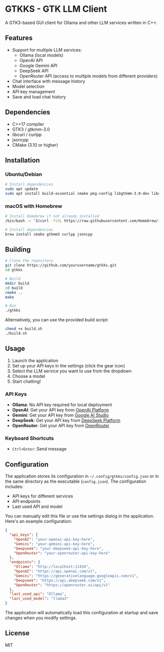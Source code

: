 # GTKKS - GTK LLM Client

A GTK3-based GUI client for Ollama and other LLM services written in C++.

## Features

- Support for multiple LLM services:
  - Ollama (local models)
  - OpenAI API
  - Google Gemini API
  - DeepSeek API
  - OpenRouter API (access to multiple models from different providers)
- Chat interface with message history
- Model selection
- API key management
- Save and load chat history

## Dependencies

- C++17 compiler
- GTK3 / gtkmm-3.0
- libcurl / curlpp
- jsoncpp
- CMake (3.10 or higher)

## Installation

### Ubuntu/Debian

```bash
# Install dependencies
sudo apt update
sudo apt install build-essential cmake pkg-config libgtkmm-3.0-dev libcurlpp-dev libjsoncpp-dev
```

### macOS with Homebrew

```bash
# Install Homebrew if not already installed
/bin/bash -c "$(curl -fsSL https://raw.githubusercontent.com/Homebrew/install/HEAD/install.sh)"

# Install dependencies
brew install cmake gtkmm3 curlpp jsoncpp
```

## Building

```bash
# Clone the repository
git clone https://github.com/yourusername/gtkks.git
cd gtkks

# Build
mkdir build
cd build
cmake ..
make

# Run
./gtkks
```

Alternatively, you can use the provided build script:

```bash
chmod +x build.sh
./build.sh
```

## Usage

1. Launch the application
2. Set up your API keys in the settings (click the gear icon)
3. Select the LLM service you want to use from the dropdown
4. Choose a model
5. Start chatting!

### API Keys

- **Ollama**: No API key required for local deployment
- **OpenAI**: Get your API key from [OpenAI Platform](https://platform.openai.com/api-keys)
- **Gemini**: Get your API key from [Google AI Studio](https://makersuite.google.com/app/apikey)
- **DeepSeek**: Get your API key from [DeepSeek Platform](https://platform.deepseek.com/)
- **OpenRouter**: Get your API key from [OpenRouter](https://openrouter.ai/keys)

### Keyboard Shortcuts

- `Ctrl+Enter`: Send message

## Configuration

The application stores its configuration in `~/.config/gtkks/config.json` or in the same directory as the executable (`config.json`). The configuration includes:

- API keys for different services
- API endpoints
- Last used API and model

You can manually edit this file or use the settings dialog in the application. Here's an example configuration:

```json
{
  "api_keys": {
    "OpenAI": "your-openai-api-key-here",
    "Gemini": "your-gemini-api-key-here",
    "Deepseek": "your-deepseek-api-key-here",
    "OpenRouter": "your-openrouter-api-key-here"
  },
  "endpoints": {
    "Ollama": "http://localhost:11434",
    "OpenAI": "https://api.openai.com/v1",
    "Gemini": "https://generativelanguage.googleapis.com/v1",
    "Deepseek": "https://api.deepseek.com/v1",
    "OpenRouter": "https://openrouter.ai/api/v1"
  },
  "last_used_api": "Ollama",
  "last_used_model": "llama3"
}
```

The application will automatically load this configuration at startup and save changes when you modify settings.

## License

MIT 